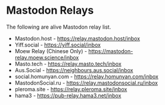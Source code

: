 # Mastodon Relays

The following are alive Mastodon relay list.

- Mastodon.host - https://relay.mastodon.host/inbox
- Yiff.social - https://yiff.social/inbox
- Moew Relay (Chinese Only) - https://mastodon-relay.moew.science/inbox
- Masto.tech - https://relay.masto.tech/inbox
- Aus.Social - https://neighbours.aus.social/inbox
- social.homunyan.com - https://relay.homunyan.com/inbox
- MastodonSocial.ru - https://relay.mastodonsocial.ru/inbox
- pleroma.site - https://relay.pleroma.site/inbox
- hama3 - https://pub-relay.hama3.net/inbox
